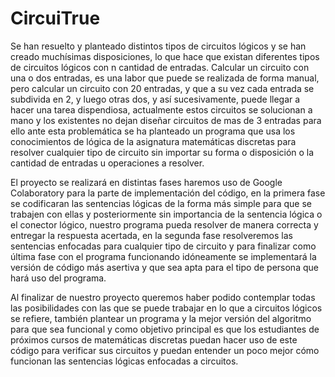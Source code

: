 # CircuiTrue
Se han resuelto y planteado distintos tipos de circuitos lógicos y se han creado muchísimas disposiciones, lo que hace que existan diferentes tipos de circuitos lógicos con n cantidad de entradas. Calcular un circuito con una o dos entradas, es una labor que puede se realizada de forma manual, pero calcular un circuito con 20 entradas, y que a su vez cada entrada se subdivida en 2, y luego otras dos, y así sucesivamente, puede llegar a hacer una tarea dispendiosa, actualmente estos circuitos se solucionan a mano y los existentes no dejan diseñar circuitos de mas de 3 entradas para ello ante esta problemática se ha planteado un programa que usa los conocimientos de lógica de la asignatura matemáticas discretas para resolver cualquier tipo de circuito sin importar su forma o disposición o la cantidad de entradas u operaciones a resolver.

El proyecto se realizará en distintas fases haremos uso de Google Colaboratory para la parte de implementación del código, en la primera fase se codificaran las sentencias lógicas de la forma más simple para que se trabajen con ellas y posteriormente sin importancia de la sentencia lógica o el conector lógico, nuestro programa pueda resolver de manera correcta y entregar la respuesta acertada, en la segunda fase resolveremos las sentencias enfocadas para cualquier tipo de circuito y para finalizar como última fase con el programa funcionando idóneamente se implementará la versión de código más asertiva y que sea apta para el tipo de persona que hará uso del programa.

Al finalizar de nuestro proyecto queremos haber podido contemplar todas las posibilidades con las que se puede trabajar en lo que a circuitos lógicos se refiere, también plantear un programa y la mejor versión del algoritmo para que sea funcional y como objetivo principal es que los estudiantes de próximos cursos de matemáticas discretas puedan hacer uso de este código para verificar sus circuitos y puedan entender un poco mejor cómo funcionan las sentencias lógicas enfocadas a circuitos.

